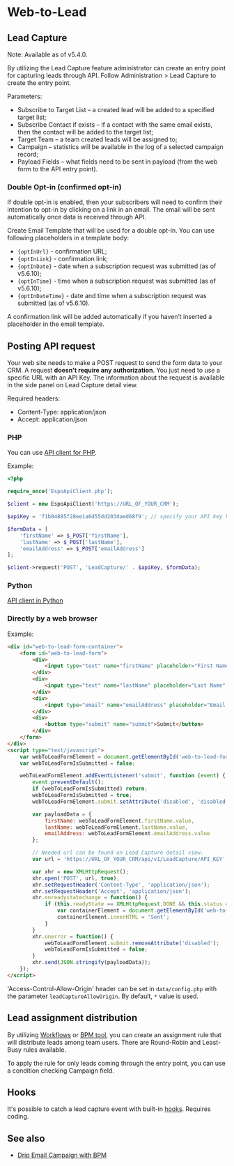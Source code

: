 # Web-to-Lead

## Lead Capture

Note: Available as of v5.4.0.

By utilizing the Lead Capture feature administrator can create an entry point for capturing leads through API. Follow Administration > Lead Capture to create the entry point.

Parameters:

* Subscribe to Target List – a created lead will be added to a specified target list;
* Subscribe Contact if exists – if a contact with the same email exists, then the contact will be added to the target list;
* Target Team – a team created leads will be assigned to;
* Campaign – statistics will be available in the log of a selected campaign record;
* Payload Fields – what fields need to be sent in payload (from the web form to the API entry point).

### Double Opt-in (confirmed opt-in)

If double opt-in is enabled, then your subscribers will need to confirm their intention to opt-in by clicking on a link in an email. The email will be sent automatically once data is received through API.

Create Email Template that will be used for a double opt-in. You can use following placeholders in a template body:

* `{optInUrl}` - confirmation URL;
* `{optInLink}` - confirmation link;
* `{optInDate}` - date when a subscription request was submitted (as of v5.6.10);
* `{optInTime}` - time when a subscription request was submitted (as of v5.6.10);
* `{optInDateTime}` - date and time when a subscription request was submitted (as of v5.6.10).

A confirmation link will be added automatically if you haven’t inserted a placeholder in the email template.

## Posting API request

Your web site needs to make a POST request to send the form data to your CRM. A request **doesn't require any authorization**. You just need to use a specific URL with an API Key. The information about the request is available in the side panel on Lead Capture detail view.

Required headers:

* Content-Type: application/json
* Accept: application/json


### PHP

You can use [API client for PHP](../development/api-client-php.md).

Example:

```php
<?php

require_once('EspoApiClient.php');

$client = new EspoApiClient('https://URL_OF_YOUR_CRM');

$apiKey = 'f1b04885f28ee1a6d55dd203daed68f9'; // specify your API key here

$formData = [
    'firstName' => $_POST['firstName'],
    'lastName' => $_POST['lastName'],
    'emailAddress' => $_POST['emailAddress']
];

$client->request('POST', 'LeadCapture/' . $apiKey, $formData);

```

### Python

[API client in Python](../development/api-client-python.md)

### Directly by a web browser

Example:

```html
<div id="web-to-lead-form-container">
    <form id="web-to-lead-form">
        <div>
            <input type="text" name="firstName" placeholder="First Name">
        </div>
        <div>
            <input type="text" name="lastName" placeholder="Last Name" required>
        </div>
        <div>
            <input type="email" name="emailAddress" placeholder="Email Address" required>
        </div>
        <div>
            <button type="submit" name="submit">Submit</button>
        </div>
    </form>
</div>
<script type="text/javascript">
    var webToLeadFormElement = document.getElementById('web-to-lead-form');
    var webToLeadFormIsSubmitted = false;

    webToLeadFormElement.addEventListener('submit', function (event) {
        event.preventDefault();
        if (webToLeadFormIsSubmitted) return;
        webToLeadFormIsSubmitted = true;
        webToLeadFormElement.submit.setAttribute('disabled', 'disabled');

        var payloadData = {
            firstName: webToLeadFormElement.firstName.value,
            lastName: webToLeadFormElement.lastName.value,
            emailAddress: webToLeadFormElement.emailAddress.value
        };

        // Needed url can be found on Lead Capture detail view.
        var url = 'https://URL_OF_YOUR_CRM/api/v1/LeadCapture/API_KEY';

        var xhr = new XMLHttpRequest();
        xhr.open('POST', url, true);
        xhr.setRequestHeader('Content-Type', 'application/json');
        xhr.setRequestHeader('Accept', 'application/json');
        xhr.onreadystatechange = function() {
            if (this.readyState == XMLHttpRequest.DONE && this.status == 200) {
                var containerElement = document.getElementById('web-to-lead-form-container');
                containerElement.innerHTML = 'Sent';
            }
        }
        xhr.onerror = function() {
            webToLeadFormElement.submit.removeAttribute('disabled');
            webToLeadFormIsSubmitted = false;
        }
        xhr.send(JSON.stringify(payloadData));
    });
</script>
```

'Access-Control-Allow-Origin' header can be set in `data/config.php` with the parameter `leadCaptureAllowOrigin`. By default, `*` value is used.

## Lead assignment distribution

By utilizing [Workflows](workflows.md) or [BPM tool](bpm.md), you can create an assignment rule that will distribute leads among team users. There are Round-Robin and Least-Busy rules available.

To apply the rule for only leads coming through the entry point, you can use a condition checking Campaign field.


## Hooks

It's possible to catch a lead capture event with built-in [hooks](../development/hooks.md#additional-default-hooks). Requires coding.

## See also

* [Drip Email Campaign with BPM](bpm-drip-email-campaign.md)
